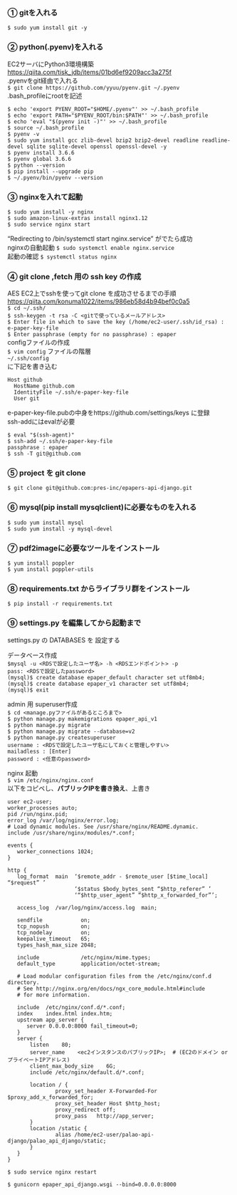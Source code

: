 ### ① gitを入れる
`$ sudo yum install git -y`  
### ② python(.pyenv)を入れる
EC2サーバにPython3環境構築  
https://qiita.com/tisk_jdb/items/01bd6ef9209acc3a275f  
.pyenvをgit経由で入れる  
`$ git clone https://github.com/yyuu/pyenv.git ~/.pyenv`  
.bash_profileにrootを記述  
```
$ echo 'export PYENV_ROOT="$HOME/.pyenv"' >> ~/.bash_profile  
$ echo 'export PATH="$PYENV_ROOT/bin:$PATH"' >> ~/.bash_profile  
$ echo 'eval "$(pyenv init -)"' >> ~/.bash_profile  
$ source ~/.bash_profile  
$ pyenv -v  
$ sudo yum install gcc zlib-devel bzip2 bzip2-devel readline readline-devel sqlite sqlite-devel openssl openssl-devel -y  
$ pyenv install 3.6.6  
$ pyenv global 3.6.6  
$ python --version  
$ pip install --upgrade pip  
$ ~/.pyenv/bin/pyenv --version
```  
### ③ nginxを入れて起動
```
$ sudo yum install -y nginx  
$ sudo amazon-linux-extras install nginx1.12  
$ sudo service nginx start  
```
“Redirecting to /bin/systemctl start nginx.service” がでたら成功  
nginxの自動起動
`$ sudo systemctl enable nginx.service`  
起動の確認
`$ systemctl status nginx`  
### ④ git clone ,fetch 用の ssh key の作成
AES EC2上でsshを使ってgit clone を成功させるまでの手順  
https://qiita.com/konuma1022/items/986eb58d4b94bef0c0a5  
`$ cd ~/.ssh/`  
`$ ssh-keygen -t rsa -C <gitで使っているメールアドレス>`  
`$ Enter file in which to save the key (/home/ec2-user/.ssh/id_rsa) : e-paper-key-file`  
`$ Enter passphrase (empty for no passphrase) : epaper`  
configファイルの作成  
`$ vim config` 
ファイルの階層  
`~/.ssh/config`  
に下記を書き込む
``` config 
Host github  
  HostName github.com  
  IdentityFile ~/.ssh/e-paper-key-file  
  User git  
```
e-paper-key-file.pubの中身をhttps://github.com/settings/keys に登録  
ssh-addにはevalが必要  
```
$ eval "$(ssh-agent)"  
$ ssh-add ~/.ssh/e-paper-key-file  
passphrase : epaper  
$ ssh -T git@github.com
```
### ⑤ project を git clone  
`$ git clone git@github.com:pres-inc/epapers-api-django.git`  
### ⑥ mysql(pip install mysqlclient)に必要なものを入れる  
```  
$ sudo yum install mysql  
$ sudo yum install -y mysql-devel  
```  

### ⑦ pdf2imageに必要なツールをインストール  
```
$ yum install poppler
$ yum install poppler-utils
```

### ⑧ requirements.txt からライブラリ群をインストール  
`$ pip install -r requirements.txt`  

### ⑨ settings.py を編集してから起動まで  
settings.py の DATABASES を 設定する  
  
データベース作成  
`$mysql -u <RDSで設定したユーザ名> -h <RDSエンドポイント> -p`  
`pass: <RDSで設定したpassword>`  
`(mysql)$ create database epaper_default character set utf8mb4;` 
`(mysql)$ create database epaper_v1 character set utf8mb4;`  
`(mysql)$ exit`  

admin 用 superuser作成  
`$ cd <manage.pyファイルがあるところまで>`  
`$ python manage.py makemigrations epaper_api_v1`  
`$ python manage.py migrate`  
`$ python manage.py migrate --database=v2`  
`$ python manage.py createsuperuser`  
`username : <RDSで設定したユーザ名にしておくと管理しやすい>`  
`mailadless : [Enter]`  
`password : <任意のpassword>`  

nginx 起動  
`$ vim /etc/nginx/nginx.conf`  
以下をコピペし、**パブリックIPを書き換え**、上書き  
```
user ec2-user;
worker_processes auto;
pid /run/nginx.pid;
error_log /var/log/nginx/error.log;
# Load dynamic modules. See /usr/share/nginx/README.dynamic.
include /usr/share/nginx/modules/*.conf;

events {
   worker_connections 1024;
}

http {
   log_format  main  ‘$remote_addr - $remote_user [$time_local] “$request” ’
                     ‘$status $body_bytes_sent “$http_referer” ’
                     ‘“$http_user_agent” “$http_x_forwarded_for”’;

   access_log  /var/log/nginx/access.log  main;

   sendfile            on;
   tcp_nopush          on;
   tcp_nodelay         on;
   keepalive_timeout   65;
   types_hash_max_size 2048;

   include             /etc/nginx/mime.types;
   default_type        application/octet-stream;

   # Load modular configuration files from the /etc/nginx/conf.d directory.
   # See http://nginx.org/en/docs/ngx_core_module.html#include
   # for more information.

   include  /etc/nginx/conf.d/*.conf;
   index    index.html index.htm;
   upstream app_server {
      server 0.0.0.0:8000 fail_timeout=0;
   }
   server {
       listen    80;
       server_name    <ec2インスタンスのパブリックIP>;  # (EC2のドメイン or プライベートIPアドレス)
       client_max_body_size    6G;
       include /etc/nginx/default.d/*.conf;

       location / {
               proxy_set_header X-Forwarded-For $proxy_add_x_forwarded_for;
               proxy_set_header Host $http_host;
               proxy_redirect off;
               proxy_pass   http://app_server;
       }
       location /static {
               alias /home/ec2-user/palao-api-django/palao_api_django/static;
       }
   }
}
```
`$ sudo service nginx restart`  


`$ gunicorn epaper_api_django.wsgi --bind=0.0.0.0:8000` 
